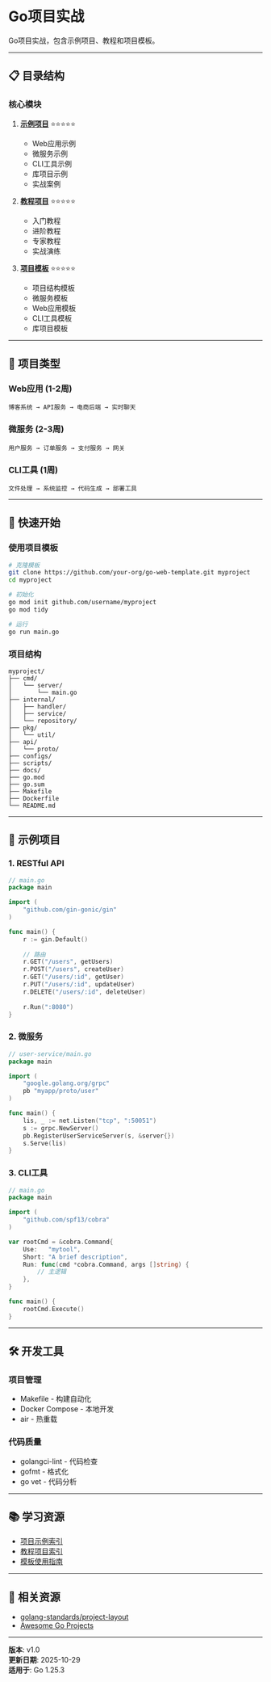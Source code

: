 ﻿# Go项目实战

Go项目实战，包含示例项目、教程和项目模板。

---

## 📋 目录结构

### 核心模块

1. **[示例项目](./examples/README.md)** ⭐⭐⭐⭐⭐
   - Web应用示例
   - 微服务示例
   - CLI工具示例
   - 库项目示例
   - 实战案例

2. **[教程项目](./tutorials/README.md)** ⭐⭐⭐⭐⭐
   - 入门教程
   - 进阶教程
   - 专家教程
   - 实战演练

3. **[项目模板](./templates/README.md)** ⭐⭐⭐⭐⭐
   - 项目结构模板
   - 微服务模板
   - Web应用模板
   - CLI工具模板
   - 库项目模板

---

## 🎯 项目类型

### Web应用 (1-2周)

```text
博客系统 → API服务 → 电商后端 → 实时聊天
```

### 微服务 (2-3周)

```text
用户服务 → 订单服务 → 支付服务 → 网关
```

### CLI工具 (1周)

```text
文件处理 → 系统监控 → 代码生成 → 部署工具
```

---

## 🚀 快速开始

### 使用项目模板

```bash
# 克隆模板
git clone https://github.com/your-org/go-web-template.git myproject
cd myproject

# 初始化
go mod init github.com/username/myproject
go mod tidy

# 运行
go run main.go
```

### 项目结构

```text
myproject/
├── cmd/
│   └── server/
│       └── main.go
├── internal/
│   ├── handler/
│   ├── service/
│   └── repository/
├── pkg/
│   └── util/
├── api/
│   └── proto/
├── configs/
├── scripts/
├── docs/
├── go.mod
├── go.sum
├── Makefile
├── Dockerfile
└── README.md
```

---

## 📖 示例项目

### 1. RESTful API

```go
// main.go
package main

import (
    "github.com/gin-gonic/gin"
)

func main() {
    r := gin.Default()
    
    // 路由
    r.GET("/users", getUsers)
    r.POST("/users", createUser)
    r.GET("/users/:id", getUser)
    r.PUT("/users/:id", updateUser)
    r.DELETE("/users/:id", deleteUser)
    
    r.Run(":8080")
}
```

### 2. 微服务

```go
// user-service/main.go
package main

import (
    "google.golang.org/grpc"
    pb "myapp/proto/user"
)

func main() {
    lis, _ := net.Listen("tcp", ":50051")
    s := grpc.NewServer()
    pb.RegisterUserServiceServer(s, &server{})
    s.Serve(lis)
}
```

### 3. CLI工具

```go
// main.go
package main

import (
    "github.com/spf13/cobra"
)

var rootCmd = &cobra.Command{
    Use:   "mytool",
    Short: "A brief description",
    Run: func(cmd *cobra.Command, args []string) {
        // 主逻辑
    },
}

func main() {
    rootCmd.Execute()
}
```

---

## 🛠️ 开发工具

### 项目管理

- Makefile - 构建自动化
- Docker Compose - 本地开发
- air - 热重载

### 代码质量

- golangci-lint - 代码检查
- gofmt - 格式化
- go vet - 代码分析

---

## 📚 学习资源

- [项目示例索引](./examples/00-示例索引.md)
- [教程项目索引](./tutorials/00-教程索引.md)
- [模板使用指南](./templates/06-快速开始指南.md)

---

## 🔗 相关资源

- [golang-standards/project-layout](https://github.com/golang-standards/project-layout)
- [Awesome Go Projects](https://github.com/avelino/awesome-go#project-layout)

---

**版本**: v1.0  
**更新日期**: 2025-10-29  
**适用于**: Go 1.25.3
